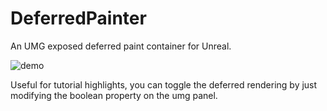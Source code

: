 # DeferredPainter
An UMG exposed deferred paint container for Unreal.

![demo](https://github.com/Sharundaar/DeferredPainter/blob/main/demo.gif)

Useful for tutorial highlights, you can toggle the deferred rendering by just modifying the boolean property on the umg panel.
